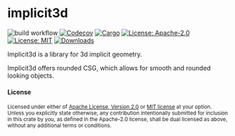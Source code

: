 # implicit3d
![build workflow](https://github.com/hmeyer/implicit3d/actions/workflows/rust.yml/badge.svg?branch=master)
[![Codecov](https://codecov.io/github/hmeyer/implicit3d/coverage.svg?branch=master)](https://codecov.io/github/hmeyer/implicit3d)
[![Cargo](https://img.shields.io/crates/v/implicit3d.svg)](https://crates.io/crates/implicit3d)
[![License: Apache-2.0](https://img.shields.io/badge/License-Apache%202.0-blue.svg)](https://opensource.org/licenses/Apache-2.0)
[![License: MIT](https://img.shields.io/badge/License-MIT-yellow.svg)](https://opensource.org/licenses/MIT)
[![Downloads](https://img.shields.io/crates/d/implicit3d.svg)](#downloads)



Implicit3d is a library for 3d implicit geometry.

Implicit3d offers rounded CSG, which allows for smooth and rounded looking objects.

#### License

<sup>
Licensed under either of <a href="LICENSE-APACHE">Apache License, Version
2.0</a> or <a href="LICENSE-MIT">MIT license</a> at your option.
</sup>

<br>

<sub>
Unless you explicitly state otherwise, any contribution intentionally submitted
for inclusion in this crate by you, as defined in the Apache-2.0 license, shall
be dual licensed as above, without any additional terms or conditions.
</sub>
